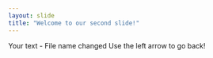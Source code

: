 ```yaml
---
layout: slide
title: "Welcome to our second slide!"
---
```

Your text - File name changed
Use the left arrow to go back!
